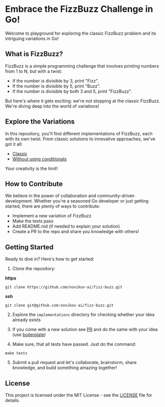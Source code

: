 # Embrace the FizzBuzz Challenge in Go!

Welcome to playground for exploring the classic FizzBuzz problem and its intriguing variations in Go!

## What is FizzBuzz?

FizzBuzz is a simple programming challenge that involves printing numbers from 1 to N, but with a twist:
- If the number is divisible by 3, print "Fizz".
- If the number is divisible by 5, print "Buzz".
- If the number is divisible by both 3 and 5, print "FizzBuzz".

But here's where it gets exciting: we're not stopping at the classic FizzBuzz. We're diving deep into the world of variations!

## Explore the Variations

In this repository, you'll find different implementations of FizzBuzz, each with its own twist. From classic solutions to innovative approaches, we've got it all:

- [Classic](implementations/classic/fizz_buzz.go)
- [Without using conditionals](implementations/no-ifs/fizz_buzz.go)

Your creativity is the limit!

## How to Contribute

We believe in the power of collaboration and community-driven development. Whether you're a seasoned Go developer or just getting started, there are plenty of ways to contribute:
- Implement a new variation of FizzBuzz
- Make the tests pass
- Add README.md (if needed to explain your solution)
- Create a PR to the repo and share you knowledge with others!

## Getting Started

Ready to dive in? Here's how to get started:
1. Clone the repository:

**https**
~~~
git clone https://github.com/novikov-ai/fizz-buzz.git
~~~

**ssh**
~~~
git clone git@github.com:novikov-ai/fizz-buzz.git
~~~

2. Explore the `implementations` directory for checking whether your idea already exists

3. If you come with a new solution see [PR](example.com) and do the same with your idea (use [boilerplate](implementations/template/README.md))

4. Make sure, that all tests have passed. Just do the command:

~~~
make tests
~~~

5. Submit a pull request and let's collaborate, brainstorm, share knowledge, and build something amazing together!

## License

This project is licensed under the MIT License - see the [LICENSE](LICENSE) file for details.